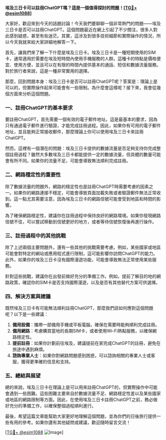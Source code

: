**埃及三日卡可以註冊ChatGPT嗎？這是一個值得探討的問題！[[TG💪+ @esim1088](https://t.me/s/esim1088)]**

大家好，歡迎來到今天的話題討論！今天我們要聊聊一個非常熱門的問題——埃及三日卡是否可以註冊ChatGPT。這個問題最近在網上引起了不少關注，很多人對此感到疑惑，甚至有些迷茫。其實，這涉及到很多技術細節和實際操作的情況，所以今天我就來給大家詳細地解答一下。

首先，讓我們來了解一下什麼是埃及三日卡。埃及三日卡是一種短期使用的SIM卡，通常適用於需要在埃及短時間內使用手機服務的人群。這種卡的特點是價格便宜、使用方便，並且可以在有限的時間內提供基本的通話、短信和數據流量服務。對於旅行者來說，這是一種非常實用的選擇。

那麼，回到問題本身：埃及三日卡是否可以註冊ChatGPT呢？答案是：理論上是可以的，但實際操作起來可能會有一些限制。為什麼會這樣呢？接下來，我會從幾個方面來分析這個問題。

### 一、註冊ChatGPT的基本要求

要註冊ChatGPT，首先需要一個有效的電子郵件地址。這是最基本的要求，因為只有通過電子郵件進行驗證，才能完成註冊過程。因此，如果你有可用的電子郵件地址，並且能夠正常接收郵件，那麼理論上你可以使用埃及三日卡來註冊ChatGPT。

然而，這裡有一個潛在的問題：埃及三日卡提供的數據流量是否足夠支持你完成整個註冊過程？雖然大多數埃及三日卡都能提供一定的數據流量，但具體的數量可能會有所不同。如果你的流量不足，可能會導致無法順利完成註冊。

### 二、網路穩定性的重要性

除了數據流量的問題外，網路的穩定性也是註冊ChatGPT時需要考慮的因素之一。如果你的網路連接不穩定，可能會導致頁面加載失敗或者驗證郵件無法正常收到。這一點尤其需要注意，因為埃及三日卡的網路信號可能會受到地區和時間的影響。

為了確保網路穩定性，建議你在註冊過程中保持良好的網路環境。如果你發現網路信號不佳，可以嘗試移動到信號更好的地方，或者等待信號恢復後再進行操作。

### 三、註冊過程中的其他挑戰

除了上述兩個主要問題外，還有一些其他的挑戰需要考慮。例如，某些國家或地區可能會對特定的網站或應用程式進行限制，這可能影響你訪問ChatGPT的能力。此外，如果你的埃及三日卡沒有國際漫遊功能，可能會導致無法正常使用某些服務。

針對這些挑戰，建議你在出發前做好充分的準備工作。例如，提前了解目的地的網路政策，確認你的SIM卡是否支持國際漫遊，以及是否有其他替代方案可供選擇。

### 四、解決方案與建議

既然埃及三日卡有可能無法順利註冊ChatGPT，那麼我們該如何應對這個問題呢？以下是一些建議：

1. **備用設備**：攜帶一部備用手機或平板電腦，確保在需要時能夠順利完成註冊。
2. **備用網路**：考慮購買當地的長期SIM卡，或者使用Wi-Fi熱點服務，以確保網路穩定性。
3. **提前註冊**：如果你計劃前往埃及，建議提前在家完成ChatGPT的註冊，避免在旅途中遇到麻煩。
4. **諮詢專業人士**：如果你對網路問題感到困惑，可以諮詢相關的專業人士或客服，獲得更準確的信息和支持。

### 五、總結與展望

總的來說，埃及三日卡在理論上是可以用來註冊ChatGPT的，但實際操作中可能會遇到一些困難。這些困難主要來自於數據流量不足、網路穩定性差以及某些國家或地區的網路限制等方面。因此，在使用埃及三日卡註冊ChatGPT之前，務必做好充分的準備工作，以確保整個過程順利進行。

最後，希望這篇文章能幫助大家更好地理解這個問題，並為你們的日後旅行提供一些有用的參考。如果你還有其他疑問或建議，歡迎隨時留言交流！

[[TG💪+ @esim1088](https://t.me/s/esim1088) ![Image](https://i.postimg.cc/4NQfJmqS/Snipaste-2025-05-13-00-14-12.png)]